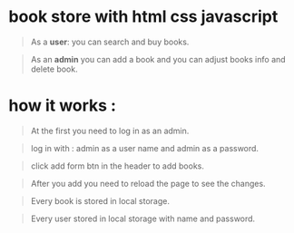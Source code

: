 # book store with html css javascript

> As a **user**: you can search and buy books.

> As an **admin** you can add a book and you can adjust books info and delete book.

# how it works :

> At the first you need to log in as an admin.

> log in with : admin as a user name and admin as a password.

> click add form btn in the header to add books.

> After you add you need to reload the page to see the changes.

> Every book is stored in local storage.

> Every user stored in local storage with name and password.
